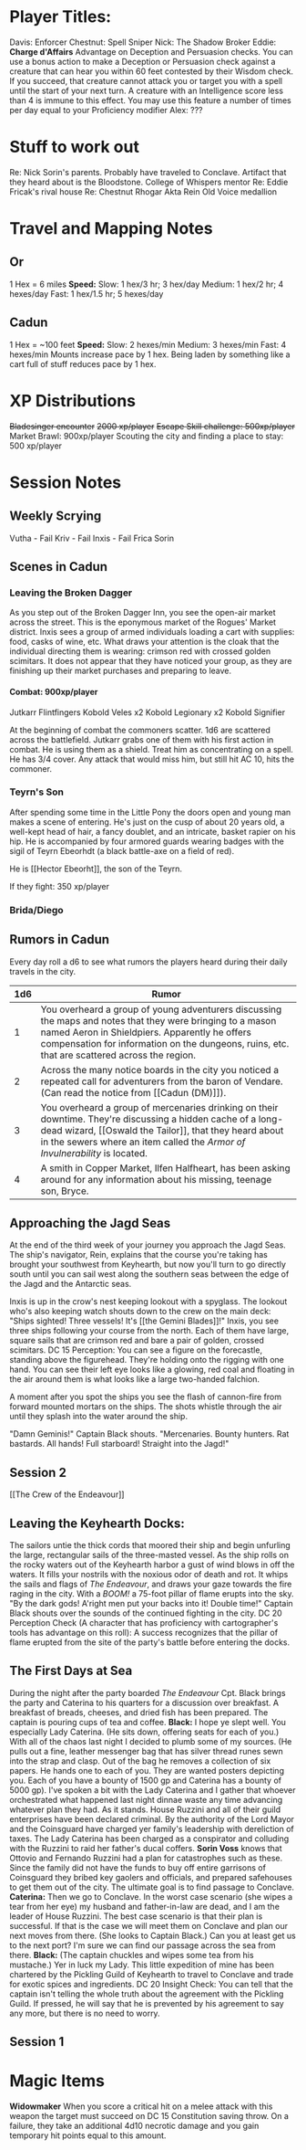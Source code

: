 # Player Titles:
Davis: Enforcer
Chestnut: Spell Sniper
Nick: The Shadow Broker
Eddie: 	**Charge d'Affairs**
	Advantage on Deception and Persuasion checks. 
	You can use a bonus action to make a Deception or Persuasion check against a creature that can hear you within 60 feet contested by their Wisdom check. If you succeed, that creature cannot attack you or target you with a spell until the start of your next turn. A creature with an Intelligence score less than 4 is immune to this effect. You may use this feature a number of times per day equal to your Proficiency modifier
Alex: ???

# Stuff to work out
Re: Nick
	Sorin's parents. Probably have traveled to Conclave. Artifact that they heard about is the Bloodstone.
	College of Whispers mentor
Re: Eddie
	Fricak's rival house
Re: Chestnut
	Rhogar
	Akta
	Rein
Old Voice medallion


# Travel and Mapping Notes
## Or
1 Hex = 6 miles
**Speed:**
	Slow: 1 hex/3 hr; 3 hex/day
	Medium: 1 hex/2 hr; 4 hexes/day
	Fast: 1 hex/1.5 hr; 5 hexes/day
## Cadun
1 Hex = ~100 feet
**Speed:**
	Slow: 2 hexes/min
	Medium: 3 hexes/min
	Fast: 4 hexes/min
	Mounts increase pace by 1 hex. Being laden by something like a cart full of stuff reduces pace by 1 hex.
# XP Distributions
~~Bladesinger encounter~~
	~~2000 xp/player~~
~~Escape Skill challenge: 500xp/player~~
Market Brawl: 900xp/player
Scouting the city and finding a place to stay: 500 xp/player

# Session Notes
## Weekly Scrying
Vutha - Fail
Kriv - Fail
Inxis - Fail
Frica
Sorin
## Scenes in Cadun
### Leaving the Broken Dagger
As you step out of the Broken Dagger Inn, you see the open-air market across the street. This is the eponymous market of the Rogues' Market district. Inxis sees a group of armed individuals loading a cart with supplies: food, casks of wine, etc. What draws your attention is the cloak that the individual directing them is wearing: crimson red with crossed golden scimitars. It does not appear that they have noticed your group, as they are finishing up their market purchases and preparing to leave. 

#### Combat: 900xp/player
Jutkarr Flintfingers
Kobold Veles x2
Kobold Legionary x2
Kobold Signifier

At the beginning of combat the commoners scatter. 1d6 are scattered across the battlefield. Jutkarr grabs one of them with his first action in combat. He is using them as a shield. Treat him as concentrating on a spell. He has 3/4 cover. Any attack that would miss him, but still hit AC 10, hits the commoner. 
### Teyrn's Son
After spending some time in the Little Pony the doors open and young man makes a scene of entering. He's just on the cusp of about 20 years old, a well-kept head of hair, a fancy doublet, and an intricate, basket rapier on his hip. He is accompanied by four armored guards wearing badges with the sigil of Teyrn Ebeorhdt (a black battle-axe on a field of red). 

He is [[Hector Ebeorht]], the son of the Teyrn. 

If they fight: 350 xp/player
### Brida/Diego

## Rumors in Cadun
Every day roll a d6 to see what rumors the players heard during their daily travels in the city.

| 1d6 | Rumor                                                                                                                                                                                                                                                        |
| --- | ------------------------------------------------------------------------------------------------------------------------------------------------------------------------------------------------------------------------------------------------------------ |
| 1   | You overheard a group of young adventurers discussing the maps and notes that they were bringing to a mason named Aeron in Shieldpiers. Apparently he offers compensation for information on the dungeons, ruins, etc. that are scattered across the region. |
| 2   | Across the many notice boards in the city you noticed a repeated call for adventurers from the baron of Vendare. (Can read the notice from [[Cadun (DM)]]).                                                                                                  |
| 3   | You overheard a group of mercenaries drinking on their downtime. They're discussing a hidden cache of a long-dead wizard, [[Oswald the Tailor]], that they heard about in the sewers where an item called the *Armor of Invulnerability* is located.         |
| 4   | A smith in Copper Market, Ilfen Halfheart, has been asking around for any information about his missing, teenage son, Bryce.                                                                                                                                 |

## Approaching the Jagd Seas
At the end of the third week of your journey you approach the Jagd Seas. The ship's navigator, Rein, explains that the course you're taking has brought your southwest from Keyhearth, but now you'll turn to go directly south until you can sail west along the southern seas between the edge of the Jagd and the Antarctic seas. 

Inxis is up in the crow's nest keeping lookout with a spyglass. The lookout who's also keeping watch shouts down to the crew on the main deck: "Ships sighted! Three vessels! It's [[the Gemini Blades]]!" Inxis, you see three ships following your course from the north. Each of them have large, square sails that are crimson red and bare a pair of golden, crossed scimitars. 
	DC 15 Perception: You can see a figure on the forecastle, standing above the figurehead. They're holding onto the rigging with one hand. You can see their left eye looks like a glowing, red coal and floating in the air around them is what looks like a large two-handed falchion. 

A moment after you spot the ships you see the flash of cannon-fire from forward mounted mortars on the ships. The shots whistle through the air until they splash into the water around the ship. 

"Damn Geminis!" Captain Black shouts. "Mercenaries. Bounty hunters. Rat bastards. All hands! Full starboard! Straight into the Jagd!"
## Session 2
[[The Crew of the Endeavour]]  
## Leaving the Keyhearth Docks:
The sailors untie the thick cords that moored their ship and begin unfurling the large, rectangular sails of the three-masted vessel. As the ship rolls on the rocky waters out of the Keyhearth harbor a gust of wind blows in off the waters. It fills your nostrils with the noxious odor of death and rot. It whips the sails and flags of *The Endeavour*, and draws your gaze towards the fire raging in the city. With a *BOOM!* a 75-foot pillar of flame erupts into the sky. "By the dark gods! A'right men put your backs into it! Double time!" Captain Black shouts over the sounds of the continued fighting in the city. 
	DC 20 Perception Check (A character that has proficiency with cartographer's tools has advantage on this roll): A success recognizes that the pillar of flame erupted from the site of the party's battle before entering the docks. 

## The First Days at Sea
During the night after the party boarded *The Endeavour* Cpt. Black brings the party and Caterina to his quarters for a discussion over breakfast. A breakfast of breads, cheeses, and dried fish has been prepared. The captain is pouring cups of tea and coffee. 
	**Black:** 
		I hope ye slept well. You especially Lady Caterina. (He sits down, offering seats for each of you.) With all of the chaos last night I decided to plumb some of my sources. (He pulls out a fine, leather messenger bag that has silver thread runes sewn into the strap and clasp. Out of the bag he removes a collection of six papers. He hands one to each of you. They are wanted posters depicting you. Each of you have a bounty of 1500 gp and Caterina has a bounty of 5000 gp). I've spoken a bit with the Lady Caterina and I gather that whoever orchestrated what happened last night dinnae waste any time advancing whatever plan they had. As it stands. House Ruzzini and all of their guild enterprises have been declared criminal. By the authority of the Lord Mayor and the Coinsguard have charged yer family's leadership with dereliction of taxes. The Lady Caterina has been charged as a conspirator and colluding with the Ruzzini to raid her father's ducal coffers. 
	**Sorin Voss** 
		knows that Ottovio and Fernando Ruzzini had a plan for catastrophes such as these. Since the family did not have the funds to buy off entire garrisons of Coinsguard they bribed key gaolers and officials, and prepared safehouses to get them out of the city. The ultimate goal is to find passage to Conclave. 
	**Caterina:** 
		Then we go to Conclave. In the worst case scenario (she wipes a tear from her eye) my husband and father-in-law are dead, and I am the leader of House Ruzzini. The best case scenario is that their plan is successful. If that is the case we will meet them on Conclave and plan our next moves from there. (She looks to Captain Black.) Can you at least get us to the next port? I'm sure we can find our passage across the sea from there. 
	**Black:**
		(The captain chuckles and wipes some tea from his mustache.) Yer in luck my Lady. This little expedition of mine has been chartered by the Pickling Guild of Keyhearth to travel to Conclave and trade for exotic spices and ingredients. 
			DC 20 Insight Check: You can tell that the captain isn't telling the whole truth about the agreement with the Pickling Guild. If pressed, he will say that he is prevented by his agreement to say any more, but there is no need to worry. 
## Session 1
# Magic Items
**Widowmaker**
	When you score a critical hit on a melee attack with this weapon the target must succeed on DC 15 Constitution saving throw. On a failure, they take an additional 4d10 necrotic damage and you gain temporary hit points equal to this amount. 
